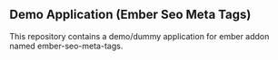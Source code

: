 ## Demo Application (Ember Seo Meta Tags)
This repository contains a demo/dummy application for ember addon named ember-seo-meta-tags. 